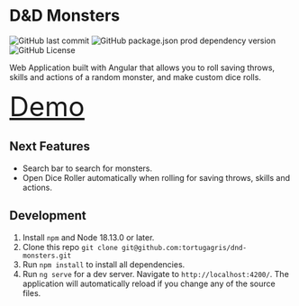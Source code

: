 # D&D Monsters

![GitHub last commit](https://img.shields.io/github/last-commit/tortugagris/dnd-monsters)
![GitHub package.json prod dependency version](https://img.shields.io/github/package-json/dependency-version/tortugagris/dnd-monsters/%40angular%2Fcore)
![GitHub License](https://img.shields.io/github/license/tortugagris/dnd-monsters)

Web Application built with Angular that allows you to roll saving throws, skills and actions of a random monster, and make custom dice rolls.

<span style="font-size:3rem;">[Demo](https://tortugagris.github.io/dnd-monsters/)</span>

## Next Features 
- Search bar to search for monsters.
- Open Dice Roller automatically when rolling for saving throws, skills and actions.

## Development

1. Install `npm` and Node 18.13.0 or later.
2. Clone this repo `git clone git@github.com:tortugagris/dnd-monsters.git`
3. Run `npm install` to install all dependencies.
4. Run `ng serve` for a dev server. Navigate to `http://localhost:4200/`. The application will automatically reload if you change any of the source files.
